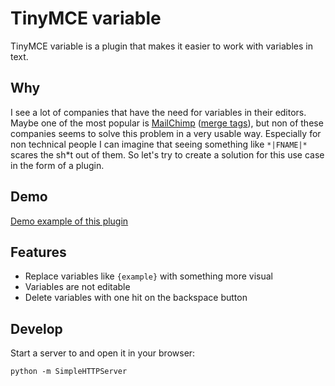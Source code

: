 # TinyMCE variable

TinyMCE variable is a plugin that makes it easier to work with variables in text.

## Why

I see a lot of companies that have the need for variables in their editors. Maybe one of the most popular is [MailChimp](http://mailchimp.com/) ([merge tags](http://mailchimp.com/features/merge-tags/)), but non of these companies seems to solve this problem in a very usable way. Especially for non technical people I can imagine that seeing something like `*|FNAME|*` scares the sh*t out of them. So let's try to create a solution for this use case in the form of a plugin.

## Demo

[Demo example of this plugin](http://sitebase.github.io/tinymce-variable/)

## Features

* Replace variables like `{example}` with something more visual
* Variables are not editable
* Delete variables with one hit on the backspace button

## Develop

Start a server to and open it in your browser:

    python -m SimpleHTTPServer
